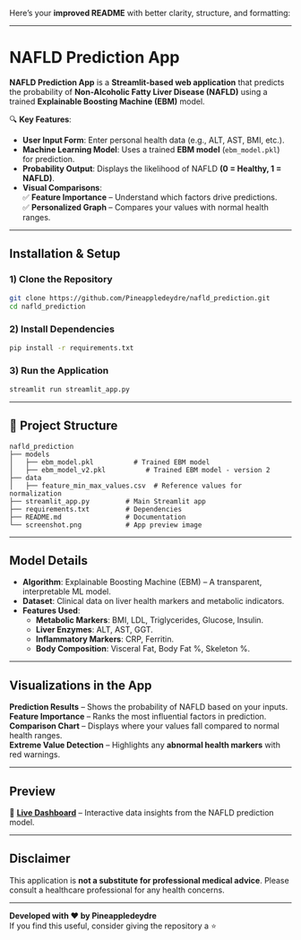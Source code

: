 Here’s your **improved README** with better clarity, structure, and formatting:

---

# **NAFLD Prediction App**

**NAFLD Prediction App** is a **Streamlit-based web application** that predicts the probability of **Non-Alcoholic Fatty Liver Disease (NAFLD)** using a trained **Explainable Boosting Machine (EBM)** model.  

🔍 **Key Features**:
- **User Input Form**: Enter personal health data (e.g., ALT, AST, BMI, etc.).
- **Machine Learning Model**: Uses a trained **EBM model** (`ebm_model.pkl`) for prediction.
- **Probability Output**: Displays the likelihood of NAFLD **(0 = Healthy, 1 = NAFLD)**.
- **Visual Comparisons**:  
  ✅ **Feature Importance** – Understand which factors drive predictions.  
  ✅ **Personalized Graph** – Compares your values with normal health ranges.  

---

## **Installation & Setup**

### **1) Clone the Repository**
```bash
git clone https://github.com/Pineappledeydre/nafld_prediction.git
cd nafld_prediction
```

### **2) Install Dependencies**
```bash
pip install -r requirements.txt
```

### **3) Run the Application**
```bash
streamlit run streamlit_app.py
```

---

## **📂 Project Structure**
```
nafld_prediction
├── models
│   ├── ebm_model.pkl          # Trained EBM model
│   ├── ebm_model_v2.pkl          # Trained EBM model - version 2
├── data
│   ├── feature_min_max_values.csv  # Reference values for normalization
├── streamlit_app.py         # Main Streamlit app
├── requirements.txt         # Dependencies
├── README.md                # Documentation
└── screenshot.png           # App preview image
```

---

## **Model Details**
- **Algorithm**: Explainable Boosting Machine (EBM) – A transparent, interpretable ML model.
- **Dataset**: Clinical data on liver health markers and metabolic indicators.
- **Features Used**:
  - **Metabolic Markers**: BMI, LDL, Triglycerides, Glucose, Insulin.
  - **Liver Enzymes**: ALT, AST, GGT.
  - **Inflammatory Markers**: CRP, Ferritin.
  - **Body Composition**: Visceral Fat, Body Fat %, Skeleton %.  

---

## **Visualizations in the App**
**Prediction Results** – Shows the probability of NAFLD based on your inputs.  
**Feature Importance** – Ranks the most influential factors in prediction.  
**Comparison Chart** – Displays where your values fall compared to normal health ranges.  
**Extreme Value Detection** – Highlights any **abnormal health markers** with red warnings.  

---

## **Preview**
🔗 **[Live Dashboard](https://datalens.yandex/ppnglqr1jrjeb)** – Interactive data insights from the NAFLD prediction model.

---

## **Disclaimer**
This application is **not a substitute for professional medical advice**. Please consult a healthcare professional for any health concerns.

---

**Developed with ❤️ by Pineappledeydre**  
If you find this useful, consider giving the repository a ⭐   
